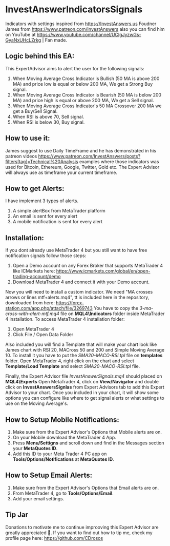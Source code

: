 # InvestAnswerIndicatorsSignals
Indicators with settings inspired from https://InvestAnswers.us Foudner James from https://www.patreon.com/InvestAnswers also you can find him on YouTube at https://www.youtube.com/channel/UClgJyzwGs-GyaNxUHcLZrkg | Fan made.

## Logic behind this EA:
This ExpertAdvisor aims to alert the user for the following signals:

1) When Moving Average Cross Indicator is Bullish (50 MA is above 200 MA) and price low is equal or below 200 MA, We get a Strong Buy signal.
2) When Moving Average Cross Indicator is Bearish (50 MA is below 200 MA) and price high is equal or above 200 MA, We get a Sell signal.
3) When Moving Average Cross Indicator's 50 MA Crossover 200 MA we get a Buy/Sell Signal.
4) When RSI is above 70, Sell signal. 
5) When RSI is below 30, Buy signal. 

## How to use it:
James suggest to use Daily TimeFrame and he has demonstrated in his patreon videos https://www.patreon.com/InvestAnswers/posts?filters[tag]=Technical%20Analysis examples where those indicators was used for  Bitcoin, Ethereum, Google, Twitter, Gold etc.
The Expert Advisor will always use as timeframe your current timeframe.

## How to get Alerts:
I have implement 3 types of alerts.
1) A simple alertBox from MetaTrader platform
2) An email is sent for every alert
3) A mobile notification is sent for every alert

## Installation:
If you dont already use MetaTrader 4 but you still want to have free notification signals follow those steps:
1) Open a Demo account on any Forex Broker that supports MetaTrader 4 like ICMarkets here: https://www.icmarkets.com/global/en/open-trading-account/demo
2) Download MetaTrader 4 and connect it with your Demo account.

Now you will need to install a custom indicator. We need "MA crosses arrows or lines mtf+alerts.mq4", tt is included here in the repository, downloaded from here: https://forex-station.com/app.php/attach/file/3269743
You have to copy the *3-ma-cross-with-alert-mtf.mq4* file on **MQL4\Indicators** folder inside MetaTrader 4 installation. 
To access MetaTrader 4 installation folder:
1) Open MetaTrader 4
2) Click File / Open Data Folder

Also included you will find a Template that will make your chart look like James chart with RSI 20, MACross 50 and 200 and Simple Moving Average 10. To install it you have to put the *SMA20-MACO-RSI.tpl* file on **templates** folder. Open MetaTrader 4, right click on the chart and select **Template/Load Template** and select *SMA20-MACO-RSI.tpl* file.

Finally, the Expert Advisor file *InvestAnswerSignals.mq4* should placed on **MQL4\Experts**
Open MetaTrader 4, click on **View/Navigator** and double click on **InvestAnswersSignlas** from Expert Advisors tab to add this Expert Advisor to your chart. Once you included in your chart, it will show some options you can configure like where to get signal alerts or what settings to use on the Moving Average's.

## How to Setup Mobile Notifications:
1) Make sure from the Expert Advisor's Options that Mobile alerts are on.
2) On your Mobile download the MetaTrader 4 App.
3) Press **Menu/Settigns** and scroll down and find in the Messages section your **MetaQuotes ID**.
4) Add this ID to your Meta Trader 4 PC app on **Tools/Options/Notifications** at **MetaQuotes ID**.

## How to Setup Email Alerts:
1) Make sure from the Expert Advisor's Options that Email alerts are on.
2) From MetaTrader 4, go to **Tools/Options/Email**.
3) Add your email settings.

## Tip Jar
Donations to motivate me to continue improoving this Expert Advisor are greatly appreciated :sparkling_heart:. If you want to find out how to tip me, check my profile page here: https://github.com/CDrosos
